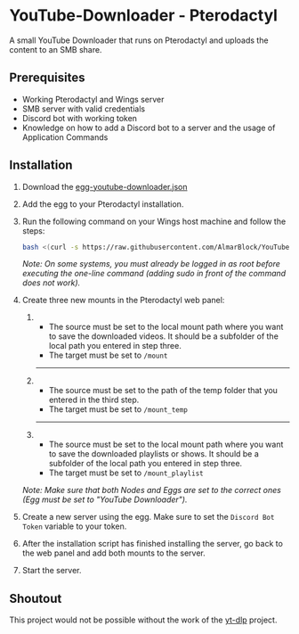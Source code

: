 # YouTube-Downloader - Pterodactyl
A small YouTube Downloader that runs on Pterodactyl and uploads the content to an SMB share.

## Prerequisites 
- Working Pterodactyl and Wings server
- SMB server with valid credentials
- Discord bot with working token
- Knowledge on how to add a Discord bot to a server and the usage of Application Commands

## Installation
1. Download the [egg-youtube-downloader.json](https://raw.githubusercontent.com/AlmarBlock/YouTube-Downloader-Pterodactyl/refs/heads/main/egg-youtube-downloader.json)

2. Add the egg to your Pterodactyl installation.

3. Run the following command on your Wings host machine and follow the steps:
    ```bash
    bash <(curl -s https://raw.githubusercontent.com/AlmarBlock/YouTube-Downloader-Pterodactyl/refs/heads/main/install_mount.sh)
    ```
    *Note: On some systems, you must already be logged in as root before executing the one-line command (adding sudo in front of the command does not work).*

4. Create three new mounts in the Pterodactyl web panel:

    1. 
        - The source must be set to the local mount path where you want to save the downloaded videos. It should be a subfolder of the local path you entered in step three.
        - The target must be set to `/mount`
        <hr>
    2. 
        - The source must be set to the path of the temp folder that you entered in the third step.
        - The target must be set to `/mount_temp`
        <hr>
    3. 
        - The source must be set to the local mount path where you want to save the downloaded playlists or shows. It should be a subfolder of the local path you entered in step three.
        - The target must be set to `/mount_playlist`

    *Note: Make sure that both Nodes and Eggs are set to the correct ones (Egg must be set to "YouTube Downloader").*

5. Create a new server using the egg. Make sure to set the `Discord Bot Token` variable to your token.

6. After the installation script has finished installing the server, go back to the web panel and add both mounts to the server.

7. Start the server.

## Shoutout
This project would not be possible without the work of the [yt-dlp](https://github.com/yt-dlp/yt-dlp) project.
